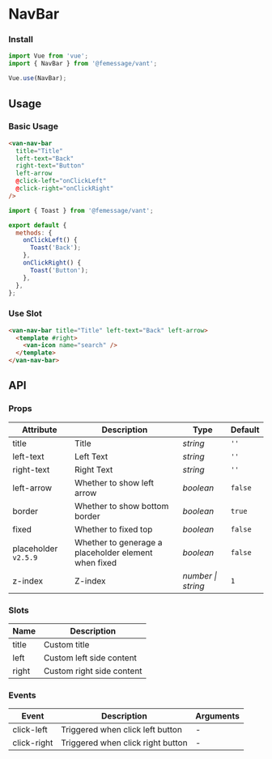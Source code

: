 # NavBar

### Install

```js
import Vue from 'vue';
import { NavBar } from '@femessage/vant';

Vue.use(NavBar);
```

## Usage

### Basic Usage

```html
<van-nav-bar
  title="Title"
  left-text="Back"
  right-text="Button"
  left-arrow
  @click-left="onClickLeft"
  @click-right="onClickRight"
/>
```

```js
import { Toast } from '@femessage/vant';

export default {
  methods: {
    onClickLeft() {
      Toast('Back');
    },
    onClickRight() {
      Toast('Button');
    },
  },
};
```

### Use Slot

```html
<van-nav-bar title="Title" left-text="Back" left-arrow>
  <template #right>
    <van-icon name="search" />
  </template>
</van-nav-bar>
```

## API

### Props

| Attribute | Description | Type | Default |
| --- | --- | --- | --- |
| title | Title | _string_ | `''` |
| left-text | Left Text | _string_ | `''` |
| right-text | Right Text | _string_ | `''` |
| left-arrow | Whether to show left arrow | _boolean_ | `false` |
| border | Whether to show bottom border | _boolean_ | `true` |
| fixed | Whether to fixed top | _boolean_ | `false` |
| placeholder `v2.5.9` | Whether to generage a placeholder element when fixed | _boolean_ | `false` |
| z-index | Z-index | _number \| string_ | `1` |

### Slots

| Name  | Description               |
| ----- | ------------------------- |
| title | Custom title              |
| left  | Custom left side content  |
| right | Custom right side content |

### Events

| Event       | Description                       | Arguments |
| ----------- | --------------------------------- | --------- |
| click-left  | Triggered when click left button  | -         |
| click-right | Triggered when click right button | -         |
